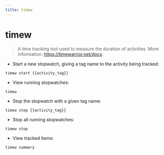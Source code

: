 ```yaml
---
title: timew
---
```

# timew

> A time tracking tool used to measure the duration of activities.
> More information: <https://timewarrior.net/docs>.

- Start a new stopwatch, giving a tag name to the activity being tracked:

`timew start {{activity_tag}}`

- View running stopwatches:

`timew`

- Stop the stopwatch with a given tag name:

`timew stop {{activity_tag}}`

- Stop all running stopwatches:

`timew stop`

- View tracked items:

`timew summary`
